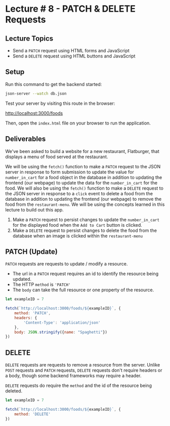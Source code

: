 # Lecture # 8 - PATCH & DELETE Requests

## Lecture Topics
- Send a `PATCH` request using HTML forms and JavaScript
- Send a `DELETE` request using HTML buttons and JavaScript

## Setup

Run this command to get the backend started:

```sh
json-server --watch db.json
```

Test your server by visiting this route in the browser:

[http://localhost:3000/foods](http://localhost:3000/foods)

Then, open the `index.html` file on your browser to run the application.

## Deliverables 

We've been asked to build a website for a new restaurant, Flatburger, that displays a menu of food served at the restaurant.

We will be using the `fetch()` function to make a `PATCH` request to the JSON server in response to form submission to update the value for `number_in_cart` for a food object in the database in addition to updating the frontend (our webpage) to update the data for the `number_in_cart` for the food. We will also be using the `fetch()` function to make a `DELETE` request to the JSON server in response to a `click` event to delete a food from the database in addition to updating the frontend (our webpage) to remove the food from the `restaurant-menu`. We will be using the concepts learned in this lecture to build out this app.

1. Make a `PATCH` request to persist changes to update the `number_in_cart` for the displayed food when the `Add to Cart` button is clicked.
2. Make a `DELETE` request to persist changes to delete the food from the database when an image is clicked within the `restaurant-menu`

## PATCH (Update)
`PATCH` requests are requests to update / modify a resource.

- The url in a `PATCH` request requires an id to identify the resource being updated. 
- The HTTP `method` is `'PATCH'`
- The `body` can take the full resource or one property of the resource.

``` javascript
let exampleID = 7

fetch(`http://localhost:3000/foods/${exampleID}`, {
    method: 'PATCH',
    headers: {
        'Content-Type': 'application/json'
    },
    body: JSON.stringify({name: "Spaghetti"})
})
```

## DELETE
`DELETE` requests are requests to remove a resource from the server. Unlike `POST` requests and `PATCH` requests, `DELETE` requests don't require headers or a body, though some backend frameworks may require a header.

`DELETE` requests do require the `method` and the id of the resource being deleted.

``` javascript
let exampleID = 7

fetch(`http://localhost:3000/foods/${exampleID}`, {
    method: 'DELETE'
})
```